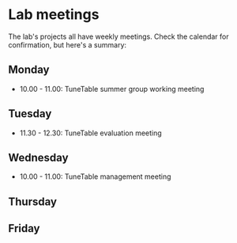 # Lab meetings

The lab's projects all have weekly meetings. Check the calendar for confirmation, but here's a summary:

## Monday

- 10.00 - 11.00: TuneTable summer group working meeting

## Tuesday

- 11.30 - 12.30: TuneTable evaluation meeting

## Wednesday

- 10.00 - 11.00: TuneTable management meeting

## Thursday

## Friday
